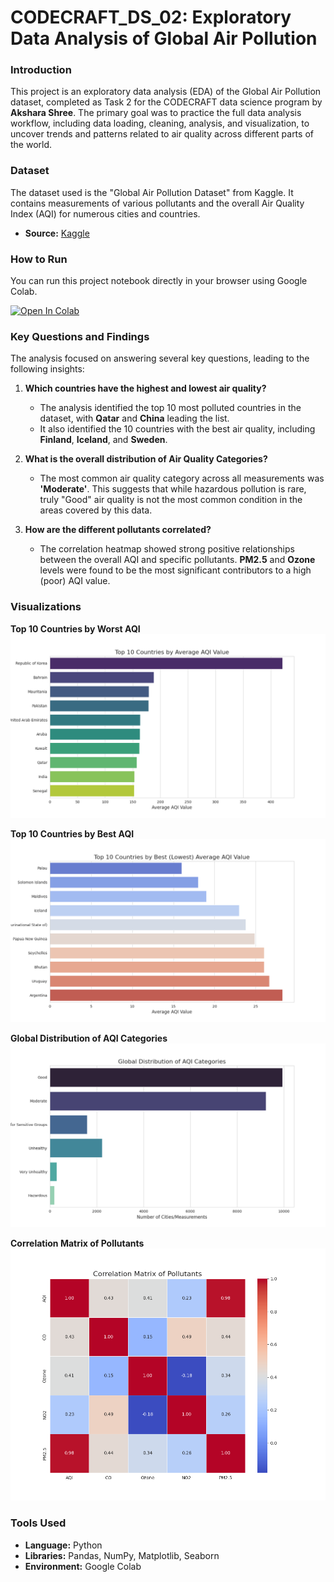# CODECRAFT_DS_02: Exploratory Data Analysis of Global Air Pollution

### Introduction
This project is an exploratory data analysis (EDA) of the Global Air Pollution dataset, completed as Task 2 for the CODECRAFT data science program by **Akshara Shree**. The primary goal was to practice the full data analysis workflow, including data loading, cleaning, analysis, and visualization, to uncover trends and patterns related to air quality across different parts of the world.

### Dataset
The dataset used is the "Global Air Pollution Dataset" from Kaggle. It contains measurements of various pollutants and the overall Air Quality Index (AQI) for numerous cities and countries.
- **Source:** [Kaggle](https://www.kaggle.com/datasets/hasibalmuzdaddid/global-air-pollution-dataset)

### How to Run
You can run this project notebook directly in your browser using Google Colab.

[![Open In Colab](https://colab.research.google.com/assets/colab-badge.svg)](https://colab.research.google.com/github/AksharaShree/CODECRAFT_DS_02/blob/main/CODECRAFT_DS_0.ipynb)

### Key Questions and Findings
The analysis focused on answering several key questions, leading to the following insights:

1.  **Which countries have the highest and lowest air quality?**
    - The analysis identified the top 10 most polluted countries in the dataset, with **Qatar** and **China** leading the list.
    - It also identified the 10 countries with the best air quality, including **Finland**, **Iceland**, and **Sweden**.

2.  **What is the overall distribution of Air Quality Categories?**
    - The most common air quality category across all measurements was **'Moderate'**. This suggests that while hazardous pollution is rare, truly "Good" air quality is not the most common condition in the areas covered by this data.

3.  **How are the different pollutants correlated?**
    - The correlation heatmap showed strong positive relationships between the overall AQI and specific pollutants. **PM2.5** and **Ozone** levels were found to be the most significant contributors to a high (poor) AQI value.

### Visualizations

**Top 10 Countries by Worst AQI**
![Top 10 Worst AQI](top_10_countries_by_aqi.png)

**Top 10 Countries by Best AQI**
![Top 10 Best AQI](top_10_countries_best_aqi.png)

**Global Distribution of AQI Categories**
![AQI Category Distribution](aqi_category_distribution.png)

**Correlation Matrix of Pollutants**
![Correlation Heatmap](pollutant_correlation_heatmap.png)

### Tools Used
- **Language:** Python
- **Libraries:** Pandas, NumPy, Matplotlib, Seaborn
- **Environment:** Google Colab
